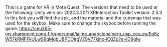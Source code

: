 This is a game for VR in Meta Quest. The versions that need to be used ar the following: 
Unity version: 2022.3.20f1
XRInteraction Toolkit version: 2.5.3
In this link you will find the apk, and the material and the cubemap that was used for the skybox. Make sure to change the skybox before running the game. https://ceu365-my.sharepoint.com/:f:/g/personal/jaime_apariciohalpern_usp_ceu_es/Eq8zW57kRMFFkULwS6qMgbUBPDOlrgVZ9V77kjnx-KXiZg?e=ID6gIw
